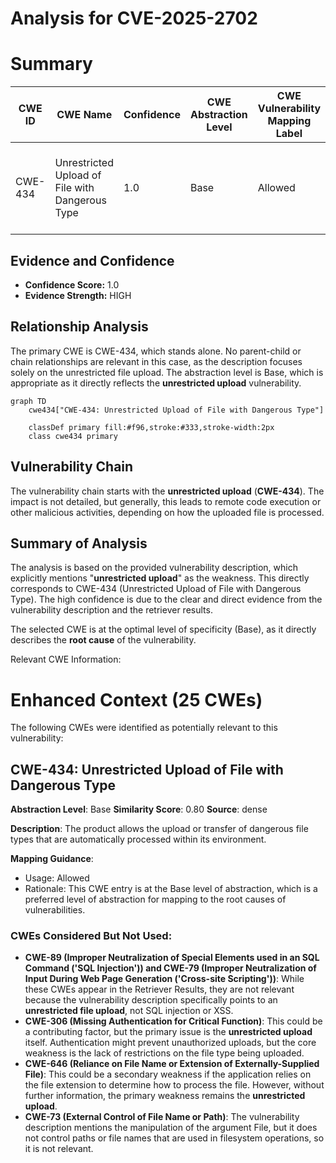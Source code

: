 # Analysis for CVE-2025-2702

# Summary
| CWE ID | CWE Name | Confidence | CWE Abstraction Level | CWE Vulnerability Mapping Label | CWE-Vulnerability Mapping Notes |
|---|---|---|---|---|---|
| CWE-434 | Unrestricted Upload of File with Dangerous Type | 1.0 | Base | Allowed | Primary CWE. The **unrestricted upload** is the root cause of the vulnerability. |

## Evidence and Confidence

*   **Confidence Score:** 1.0
*   **Evidence Strength:** HIGH

## Relationship Analysis
The primary CWE is CWE-434, which stands alone. No parent-child or chain relationships are relevant in this case, as the description focuses solely on the unrestricted file upload. The abstraction level is Base, which is appropriate as it directly reflects the **unrestricted upload** vulnerability.

```mermaid
graph TD
    cwe434["CWE-434: Unrestricted Upload of File with Dangerous Type"]
    
    classDef primary fill:#f96,stroke:#333,stroke-width:2px
    class cwe434 primary
```

## Vulnerability Chain
The vulnerability chain starts with the **unrestricted upload** (**CWE-434**). The impact is not detailed, but generally, this leads to remote code execution or other malicious activities, depending on how the uploaded file is processed.

## Summary of Analysis
The analysis is based on the provided vulnerability description, which explicitly mentions "**unrestricted upload**" as the weakness. This directly corresponds to CWE-434 (Unrestricted Upload of File with Dangerous Type). The high confidence is due to the clear and direct evidence from the vulnerability description and the retriever results.

The selected CWE is at the optimal level of specificity (Base), as it directly describes the **root cause** of the vulnerability.

Relevant CWE Information:

# Enhanced Context (25 CWEs)
The following CWEs were identified as potentially relevant to this vulnerability:

## CWE-434: Unrestricted Upload of File with Dangerous Type
**Abstraction Level**: Base
**Similarity Score**: 0.80
**Source**: dense

**Description**:
The product allows the upload or transfer of dangerous file types that are automatically processed within its environment.

**Mapping Guidance**:
- Usage: Allowed
- Rationale: This CWE entry is at the Base level of abstraction, which is a preferred level of abstraction for mapping to the root causes of vulnerabilities.

### CWEs Considered But Not Used:

*   **CWE-89 (Improper Neutralization of Special Elements used in an SQL Command ('SQL Injection')) and CWE-79 (Improper Neutralization of Input During Web Page Generation ('Cross-site Scripting'))**: While these CWEs appear in the Retriever Results, they are not relevant because the vulnerability description specifically points to an **unrestricted file upload**, not SQL injection or XSS.
*   **CWE-306 (Missing Authentication for Critical Function)**: This could be a contributing factor, but the primary issue is the **unrestricted upload** itself. Authentication might prevent unauthorized uploads, but the core weakness is the lack of restrictions on the file type being uploaded.
*   **CWE-646 (Reliance on File Name or Extension of Externally-Supplied File)**: This could be a secondary weakness if the application relies on the file extension to determine how to process the file. However, without further information, the primary weakness remains the **unrestricted upload**.
*   **CWE-73 (External Control of File Name or Path)**: The vulnerability description mentions the manipulation of the argument File, but it does not control paths or file names that are used in filesystem operations, so it is not relevant.